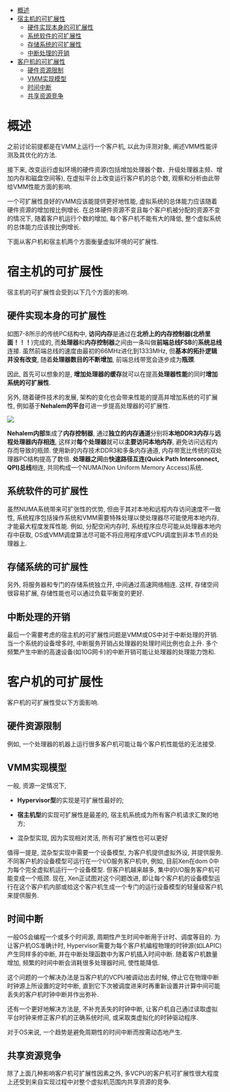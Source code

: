 
<!-- @import "[TOC]" {cmd="toc" depthFrom=1 depthTo=6 orderedList=false} -->

<!-- code_chunk_output -->

- [概述](#概述)
- [宿主机的可扩展性](#宿主机的可扩展性)
  - [硬件实现本身的可扩展性](#硬件实现本身的可扩展性)
  - [系统软件的可扩展性](#系统软件的可扩展性)
  - [存储系统的可扩展性](#存储系统的可扩展性)
  - [中断处理的开销](#中断处理的开销)
- [客户机的可扩展性](#客户机的可扩展性)
  - [硬件资源限制](#硬件资源限制)
  - [VMM实现模型](#vmm实现模型)
  - [时间中断](#时间中断)
  - [共享资源竞争](#共享资源竞争)

<!-- /code_chunk_output -->

# 概述

之前讨论前提都是在VMM上运行一个客户机, 以此为评测对象, 阐述VMM性能评测及其优化的方法.

接下来, 改变运行虚拟环境的硬件资源(包括增加处理器个数、升级处理器主频、增加内存和磁盘空间等), 在虚拟平台上改变运行客户机的总个数, 观察和分析由此带给VMM性能方面的影响.

一个可扩展性良好的VMM应该能提供更好地性能, 虚拟系统的总体能力应该随着硬件资源的增加按比例增长. 在总体硬件资源不变且每个客户机被分配的资源不变的情况下, 随着客户机运行个数的增加, 每个客户机不能有大的降低, 整个虚拟系统的总体能力应该按比例增长.

下面从客户机和宿主机两个方面衡量虚拟环境的可扩展性.

# 宿主机的可扩展性

宿主机的可扩展性会受到以下几个方面的影响.

## 硬件实现本身的可扩展性

如图7\-8所示的传统PC结构中, **访问内存**是通过在**北桥上的内存控制器(北桥里面！！！**)完成的, 而**处理器**和**内存控制器**之间由一条叫做**前端总线FSB**的**系统总线**连接. 虽然前端总线的速度由最初的66MHz进化到1333MHz, 但**基本的拓扑逻辑并没有改变**, 随着**处理器数目的不断增加**, 前端总线带宽会逐步成为**瓶颈**.

因此, 首先可以想象的是, **增加处理器的缓存**就可以在提高**处理器性能**的同时**增加系统的可扩展性**.

另外, 随着硬件技术的发展, 架构的变化也会带来性能的提高并增加系统的可扩展性, 例如基于**Nehalem的平台**可进一步提高处理器的可扩展性.

![](./images/2019-04-18-10-04-18.png)

**Nehalem内部**集成了**内存控制器**, 通过**独立的内存通道**分别将**本地DDR3内存**与**远程处理器内存相连**, 这样对**每个处理器**就可以**主要访问本地内存**, 避免访问远程内存而导致的瓶颈. 使用新的内存技术DDR3和多条内存通道, 内存带宽比传统的双处理器PC结构提高了数倍. **处理器之间**由**快速路径互连(Quick Path Interconnect, QPI)总线**相连, 共同构成一个NUMA(Non Uniform Memory Access)系统.

## 系统软件的可扩展性

虽然NUMA系统带来可扩张性的优势, 但由于其对本地和远程内存访问速度不一致性, 系统程序包括操作系统和VMM需要特殊处理以使处理器尽可能使用本地内存, 才能最大程度发挥性能. 例如, 分配空闲内存时, 系统程序应尽可能从处理器本地内存中获取, OS或VMM调度算法尽可能不将应用程序或VCPU调度到非本节点的处理器上.

## 存储系统的可扩展性

另外, 将服务器和专门的存储系统独立开, 中间通过高速网络相连. 这样, 存储空间很容易扩展, 存储性能也可以通过负载平衡变的更好.

## 中断处理的开销

最后一个需要考虑的宿主机的可扩展性问题是VMM或OS中对于中断处理的开销. 当一个系统的设备增多时, 中断服务开销占处理器的处理时间比例也会上升. 多个频繁产生中断的高速设备(如10G网卡)的中断开销可能让处理器的处理能力饱和.

# 客户机的可扩展性

客户机的可扩展性受以下方面影响.

## 硬件资源限制

例如, 一个处理器的机器上运行很多客户机可能让每个客户机性能低的无法接受.

## VMM实现模型

一般, 资源一定情况下,

- **Hypervisor型**的实现是可扩展性最好的;

- **宿主机型**的实现可扩展性是最差的, 宿主机系统成为所有客户机请求汇聚的地方;

- 混杂型实现, 因为实现相对灵活, 所有可扩展性也可以更好

值得一提是, 混杂型实现中需要一个设备模型, 为客户机提供虚拟外设, 并提供服务. 不同客户机的设备模型可运行在一个I/O服务客户机中, 例如, 目前Xen在dom 0中为每个完全虚拟机运行一个设备模型. 但客户机越来越多, 集中的I/O服务客户机可能变成一个瓶颈. 现在, Xen正试图对这个问题改进, 即让每个客户机的设备模型运行在这个客户机内部或给这个客户机生成一个专门的运行设备模型的轻量级客户机来提供服务.

## 时间中断

一般OS会编程一个或多个时间源, 周期性产生时间中断用于计时、调度等目的. 为让客户机OS准确计时, Hypervisor需要为每个客户机编程物理的时钟源(如LAPIC)产生同样多的中断, 并在中断处理函数中为客户机插入时间中断. 随着客户机数量增加, 频繁的时间中断会消耗很多处理器时间, 使性能降低.

这个问题的一个解决办法是当客户机的VCPU被调动出去时候, 停止它在物理中断时钟源上所设置的定时中断, 直到它下次被调度进来时再重新设置并计算中间可能丢失的客户机时钟中断并作出弥补.

还有一个更好地解决方法是, 不补充丢失的时钟中断, 让客户机自己通过读取虚拟平台时钟来修正客户机的正确系统时间, 或采取类虚拟化的时钟驱动程序.

对于OS来说, 一个趋势是避免周期性的时间中断而按需动态地产生.

## 共享资源竞争

除了上面几种影响客户机可扩展性因素之外, 多VCPU的客户机可扩展性很大程度上还受到来自实现过程中对整个虚拟机范围内共享资源的竞争.